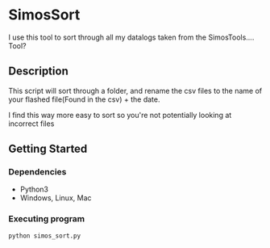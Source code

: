   # SimosSort

I use this tool to sort through all my datalogs taken from the SimosTools.... Tool?

## Description

This script will sort through a folder, and rename the csv files to the name of your flashed file(Found in the csv) + the date.

I find this way more easy to sort so you're not potentially looking at incorrect files

## Getting Started

### Dependencies

* Python3
* Windows, Linux, Mac


### Executing program

```python simos_sort.py```

